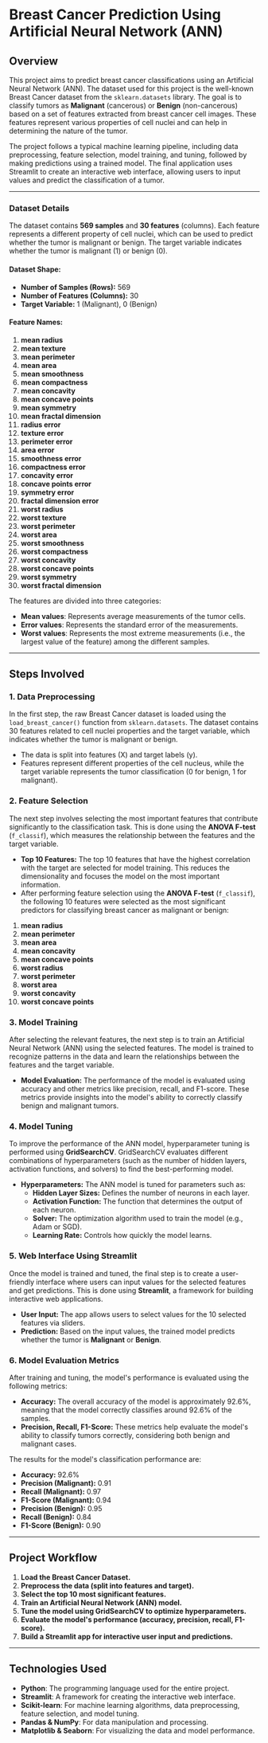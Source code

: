 # Breast Cancer Prediction Using Artificial Neural Network (ANN)

## Overview

This project aims to predict breast cancer classifications using an Artificial Neural Network (ANN). The dataset used for this project is the well-known Breast Cancer dataset from the `sklearn.datasets` library. The goal is to classify tumors as **Malignant** (cancerous) or **Benign** (non-cancerous) based on a set of features extracted from breast cancer cell images. These features represent various properties of cell nuclei and can help in determining the nature of the tumor.

The project follows a typical machine learning pipeline, including data preprocessing, feature selection, model training, and tuning, followed by making predictions using a trained model. The final application uses Streamlit to create an interactive web interface, allowing users to input values and predict the classification of a tumor.

---
### Dataset Details

The dataset contains **569 samples** and **30 features** (columns). Each feature represents a different property of cell nuclei, which can be used to predict whether the tumor is malignant or benign. The target variable indicates whether the tumor is malignant (1) or benign (0).

#### Dataset Shape:
- **Number of Samples (Rows):** 569
- **Number of Features (Columns):** 30
- **Target Variable:** 1 (Malignant), 0 (Benign)

#### Feature Names:

1. **mean radius**
2. **mean texture**
3. **mean perimeter**
4. **mean area**
5. **mean smoothness**
6. **mean compactness**
7. **mean concavity**
8. **mean concave points**
9. **mean symmetry**
10. **mean fractal dimension**
11. **radius error**
12. **texture error**
13. **perimeter error**
14. **area error**
15. **smoothness error**
16. **compactness error**
17. **concavity error**
18. **concave points error**
19. **symmetry error**
20. **fractal dimension error**
21. **worst radius**
22. **worst texture**
23. **worst perimeter**
24. **worst area**
25. **worst smoothness**
26. **worst compactness**
27. **worst concavity**
28. **worst concave points**
29. **worst symmetry**
30. **worst fractal dimension**

The features are divided into three categories:
- **Mean values**: Represents average measurements of the tumor cells.
- **Error values**: Represents the standard error of the measurements.
- **Worst values**: Represents the most extreme measurements (i.e., the largest value of the feature) among the different samples.

---

## Steps Involved

### 1. **Data Preprocessing**
In the first step, the raw Breast Cancer dataset is loaded using the `load_breast_cancer()` function from `sklearn.datasets`. The dataset contains 30 features related to cell nuclei properties and the target variable, which indicates whether the tumor is malignant or benign.

- The data is split into features (X) and target labels (y).
- Features represent different properties of the cell nucleus, while the target variable represents the tumor classification (0 for benign, 1 for malignant).

### 2. **Feature Selection**
The next step involves selecting the most important features that contribute significantly to the classification task. This is done using the **ANOVA F-test** (`f_classif`), which measures the relationship between the features and the target variable.

- **Top 10 Features:** The top 10 features that have the highest correlation with the target are selected for model training. This reduces the dimensionality and focuses the model on the most important information.
- After performing feature selection using the **ANOVA F-test** (`f_classif`), the following 10 features were selected as the most significant predictors for classifying breast cancer as malignant or benign:

1. **mean radius**
2. **mean perimeter**
3. **mean area**
4. **mean concavity**
5. **mean concave points**
6. **worst radius**
7. **worst perimeter**
8. **worst area**
9. **worst concavity**
10. **worst concave points**

### 3. **Model Training**
After selecting the relevant features, the next step is to train an Artificial Neural Network (ANN) using the selected features. The model is trained to recognize patterns in the data and learn the relationships between the features and the target variable.

- **Model Evaluation:** The performance of the model is evaluated using accuracy and other metrics like precision, recall, and F1-score. These metrics provide insights into the model's ability to correctly classify benign and malignant tumors.

### 4. **Model Tuning**
To improve the performance of the ANN model, hyperparameter tuning is performed using **GridSearchCV**. GridSearchCV evaluates different combinations of hyperparameters (such as the number of hidden layers, activation functions, and solvers) to find the best-performing model.

- **Hyperparameters:** The ANN model is tuned for parameters such as:
  - **Hidden Layer Sizes:** Defines the number of neurons in each layer.
  - **Activation Function:** The function that determines the output of each neuron.
  - **Solver:** The optimization algorithm used to train the model (e.g., Adam or SGD).
  - **Learning Rate:** Controls how quickly the model learns.

### 5. **Web Interface Using Streamlit**
Once the model is trained and tuned, the final step is to create a user-friendly interface where users can input values for the selected features and get predictions. This is done using **Streamlit**, a framework for building interactive web applications.

- **User Input:** The app allows users to select values for the 10 selected features via sliders.
- **Prediction:** Based on the input values, the trained model predicts whether the tumor is **Malignant** or **Benign**.

### 6. **Model Evaluation Metrics**
After training and tuning, the model's performance is evaluated using the following metrics:
- **Accuracy:** The overall accuracy of the model is approximately 92.6%, meaning that the model correctly classifies around 92.6% of the samples.
- **Precision, Recall, F1-Score:** These metrics help evaluate the model's ability to classify tumors correctly, considering both benign and malignant cases.

The results for the model's classification performance are:
- **Accuracy:** 92.6%
- **Precision (Malignant):** 0.91
- **Recall (Malignant):** 0.97
- **F1-Score (Malignant):** 0.94
- **Precision (Benign):** 0.95
- **Recall (Benign):** 0.84
- **F1-Score (Benign):** 0.90

---

## Project Workflow

1. **Load the Breast Cancer Dataset.**
2. **Preprocess the data (split into features and target).**
3. **Select the top 10 most significant features.**
4. **Train an Artificial Neural Network (ANN) model.**
5. **Tune the model using GridSearchCV to optimize hyperparameters.**
6. **Evaluate the model's performance (accuracy, precision, recall, F1-score).**
7. **Build a Streamlit app for interactive user input and predictions.**

---

## Technologies Used

- **Python**: The programming language used for the entire project.
- **Streamlit**: A framework for creating the interactive web interface.
- **Scikit-learn**: For machine learning algorithms, data preprocessing, feature selection, and model tuning.
- **Pandas & NumPy**: For data manipulation and processing.
- **Matplotlib & Seaborn**: For visualizing the data and model performance.
